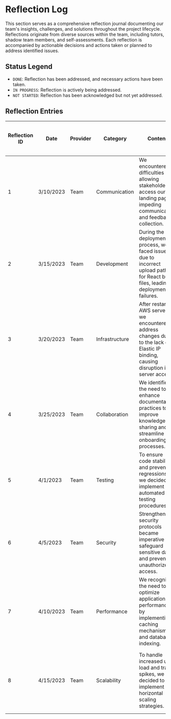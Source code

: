# Reflection Log

This section serves as a comprehensive reflection journal documenting our team's insights, challenges, and solutions throughout the project lifecycle. Reflections originate from diverse sources within the team, including tutors, shadow team members, and self-assessments. Each reflection is accompanied by actionable decisions and actions taken or planned to address identified issues.

## Status Legend

- `DONE`: Reflection has been addressed, and necessary actions have been taken.
- `IN PROGRESS`: Reflection is actively being addressed.
- `NOT STARTED`: Reflection has been acknowledged but not yet addressed.

## Reflection Entries

| Reflection ID | Date       | Provider      | Category     | Content                                                                                                       | Decision & Action (Already Done/Planned to Do)                                                            | Participants                | Status & Done Date |
|---------------|------------|---------------|--------------|---------------------------------------------------------------------------------------------------------------|----------------------------------------------------------------------------------------------------------|-----------------------------|---------------------|
| 1             | 3/10/2023  | Team          | Communication| We encountered difficulties in allowing stakeholders to access our landing page, impeding communication and feedback collection. | Decision: Implemented secure sharing options for landing page access and provided clear instructions to stakeholders. | @Ziyang Song @Kunlun Zang @Casey Zhao  @Austin Lee @Stephanie Sun| `DONE` 3/15/2023    |
| 2             | 3/15/2023  | Team          | Development  | During the deployment process, we faced issues due to incorrect upload paths for React build files, leading to deployment failures. | Decision: Updated upload configurations and conducted thorough testing to ensure correct file paths.            | @Ziyang Song @Kunlun Zang @Casey Zhao  @Austin Lee @Stephanie Sun | `DONE` 3/20/2023    |
| 3             | 3/20/2023  | Team          | Infrastructure| After restarting AWS servers, we encountered IP address changes due to the lack of Elastic IP binding, causing disruption in server access. | Decision: Configured Elastic IPs for AWS servers to maintain consistent IP addresses.                            | @Ziyang Song @Kunlun Zang @Zubin Zubin  | `DONE` 3/25/2023    |
| 4             | 3/25/2023  | Team          | Collaboration| We identified the need to enhance documentation practices to improve knowledge sharing and streamline onboarding processes. | Decision: Created comprehensive documentation outlining project architecture and development guidelines.        |@Kunlun Zang @Casey Zhao @Zubin Zubin @Austin Lee| `IN PROGRESS` TBD   |
| 5             | 4/1/2023   | Team          | Testing      | To ensure code stability and prevent regressions, we decided to implement automated testing procedures.         | Decision: Integrated automated testing suites into our CI/CD pipeline for continuous code quality monitoring.  | @Kunlun Zang @Zubin Zubin @Austin Lee @Stephanie Sun| `NOT STARTED` TBD   |
| 6             | 4/5/2023   | Team          | Security     | Strengthening security protocols became imperative to safeguard sensitive data and prevent unauthorized access. | Decision: Implemented multi-factor authentication and regular security audits to mitigate potential vulnerabilities. | @Ziyang Song @Kunlun Zang @Zubin Zubin @Austin Lee @Stephanie Sun   | `NOT STARTED` TBD   |
| 7             | 4/10/2023  | Team          | Performance  | We recognized the need to optimize application performance by implementing caching mechanisms and database indexing. | Decision: Conducted performance profiling and applied optimizations to critical application components.           | @Ziyang Song @Kunlun Zang @Zubin Zubin @Austin Lee @Stephanie Sun| `NOT STARTED` TBD   |
| 8             | 4/15/2023  | Team          | Scalability  | To handle increased user load and traffic spikes, we decided to implement horizontal scaling strategies.       | Decision: Deployed auto-scaling configurations and load balancers to distribute traffic efficiently across servers. | @Casey Zhao @Zubin Zubin @Austin Lee| `NOT STARTED` TBD   |
